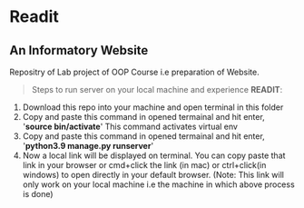 # Readit 
## An Informatory Website
Repositry of Lab project of OOP Course i.e preparation of Website.
> Steps to run server on your local machine and experience **READIT**:
1. Download this repo into your machine and open terminal in this folder
2. Copy and paste this command in opened termainal and hit enter, '**source bin/activate**'
       This command activates virtual env
3. Copy and paste this command in opened termainal and hit enter, '**python3.9 manage.py runserver**'
4. Now a local link will be displayed on terminal. You can copy paste that link in your browser or cmd+click the link (in mac) or ctrl+click(in windows) to open directly in your default browser. (Note: This link will only work on your local machine i.e the machine in which above process is done)

